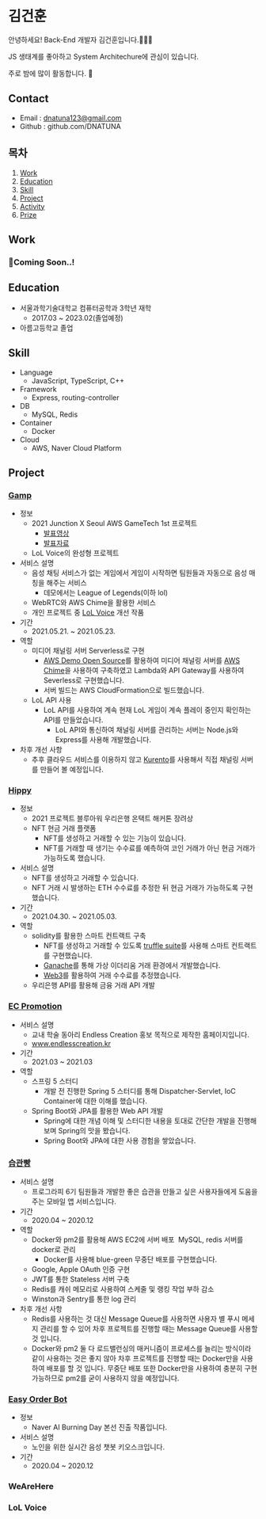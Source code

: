 # 김건훈

안녕하세요! Back-End 개발자 김건훈입니다.🙇🏻‍♂️

JS 생태계를 좋아하고 System Architechure에 관심이 있습니다.

주로 밤에 많이 활동합니다. 🦉

## Contact
- Email : dnatuna123@gmail.com
- Github : github.com/DNATUNA

## 목차
1. [Work](#work)
2. [Education](#education)
3. [Skill](#skill)
4. [Project](#project)
5. [Activity](#activity)
6. [Prize](#prize)

## Work
### 🤪Coming Soon..!

## Education
- 서울과학기술대학교 컴퓨터공학과 3학년 재학
    - 2017.03 ~ 2023.02(졸업예정)
- 아름고등학교 졸업

## Skill
- Language
    - JavaScript, TypeScript, C++
- Framework
    - Express, routing-controller
- DB
    - MySQL, Redis
- Container
    - Docker
- Cloud
    - AWS, Naver Cloud Platform

## Project
### [Gamp](https://github.com/junction-hippy)
- 정보
    - 2021 Junction X Seoul AWS GameTech 1st 프로젝트
        - [발표영상](https://drive.google.com/file/d/1xYeWnZrA0f2nwBu2Au5TtnWR5c8HUTUi/view?usp=sharing)
        - [발표자료](./asset/Hippy_Gamp.pdf)
    - LoL Voice의 완성형 프로젝트
- 서비스 설명
    - 음성 채팅 서비스가 없는 게임에서 게임이 시작하면 팀원들과 자동으로 음성 매칭을 해주는 서비스
        - 데모에서는 League of Legends(이하 lol)
    - WebRTC와 AWS Chime을 활용한 서비스
    - 개인 프로젝트 중 [LoL Voice](#lol-voice) 개선 작품
- 기간
    - 2021.05.21. ~ 2021.05.23.
- 역할
    - 미디어 채널링 서버 Serverless로 구현
        - [AWS Demo Open Source](https://github.com/aws-samples/amazon-ivs-chime-web-demo)를 활용하여 미디어 채널링 서버를 [AWS Chime](https://aws.amazon.com/ko/chime/?chime-blog-posts.sort-by=item.additionalFields.createdDate&chime-blog-posts.sort-order=desc)을 사용하여 구축하였고 Lambda와 API Gateway를 사용하여 Severless로 구현했습니다.
        - 서버 빌드는 AWS CloudFormation으로 빌드했습니다.
    - LoL API 사용
        - LoL API를 사용하여 계속 현재 LoL 게임이 계속 플레이 중인지 확인하는 API를 만들었습니다.
            - LoL API와 통신하여 채널링 서버를 관리하는 서버는 Node.js와 Express를 사용해 개발했습니다.
- 차후 개선 사항
    - 추후 클라우드 서비스를 이용하지 않고 [Kurento](https://www.kurento.org/)를 사용해서 직접 채널링 서버를 만들어 볼 예정입니다.

### [Hippy](https://github.com/woori-hippy)
- 정보
    - 2021 프로젝트 블루아워 우리은행 온택트 해커톤 장려상
    - NFT 현금 거래 플랫폼
        - NFT를 생성하고 거래할 수 있는 기능이 있습니다.
        - NFT를 거래할 때 생기는 수수료를 예측하여 코인 거래가 아닌 현금 거래가 가능하도록 했습니다.
- 서비스 설명
    - NFT를 생성하고 거래할 수 있습니다.
    - NFT 거래 시 발생하는 ETH 수수료를 추정한 뒤 현금 거래가 가능하도록 구현했습니다.
- 기간
    - 2021.04.30. ~ 2021.05.03.
- 역할
    - solidity를 활용한 스마트 컨트랙트 구축
        - NFT를 생성하고 거래할 수 있도록 [truffle suite](https://www.trufflesuite.com/)를 사용해 스마트 컨트랙트를 구현했습니다.
        - [Ganache](https://www.trufflesuite.com/ganache)를 통해 가상 이더리움 거래 환경에서 개발했습니다.
        - [Web3](https://github.com/ChainSafe/web3.js)를 활용하여 거래 수수료를 추정했습니다.
    - 우리은행 API를 활용해 금융 거래 API 개발

### [EC Promotion](https://github.com/EndlessCreation/ec_homepage_spring)
- 서비스 설명
    - 교내 학술 동아리 Endless Creation 홍보 목적으로 제작한 홈페이지입니다.
    - www.endlesscreation.kr
- 기간
    - 2021.03 ~ 2021.03
- 역할
    - 스프링 5 스터디
        - 개발 전 진행한 Spring 5 스터디를 통해 Dispatcher-Servlet, IoC Container에 대한 이해를 했습니다.
    - Spring Boot와 JPA를 활용한 Web API 개발
        - Spring에 대한 개념 이해 및 스터디한 내용을 토대로 간단한 개발을 진행해보며 Spring의 맛을 봤습니다.
        - Spring Boot와 JPA에 대한 사용 경험을 쌓았습니다.

### [습관빵](https://github.com/prography/6th-habitbread-node)
- 서비스 설명
    - 프로그라피 6기 팀원들과 개발한 좋은 습관을 만들고 싶은 사용자들에게 도움을 주는 모바일 앱 서비스입니다.
- 기간
    - 2020.04 ~ 2020.12
- 역할
    - Docker와 pm2를 활용해 AWS EC2에 서버 배포 ­ MySQL, redis 서버를 docker로 관리
        - Docker를 사용해 blue-green 무중단 배포를 구현했습니다.
    - Google, Apple OAuth 인증 구현
    - JWT를 통한 Stateless 서버 구축
    - Redis를 캐쉬 메모리로 사용하여 스케줄 및 랭킹 작업 부하 감소
    - Winston과 Sentry를 통한 log 관리
- 차후 개선 사항
    - Redis를 사용하는 것 대신 Message Queue를 사용하면 사용자 별 푸시 메세지 관리를 할 수 있어 차후 프로젝트를 진행할 때는 Message Queue를 사용할 것 입니다.
    - Docker와 pm2 둘 다 로드밸런싱의 매커니즘이 프로세스를 늘리는 방식이라 같이 사용하는 것은 좋지 않아 차후 프로젝트를 진행할 때는 Docker만을 사용하여 배포를 할 것 입니다. 무중단 배포 또한 Docker만을 사용하여 충분히 구현 가능하므로 pm2를 굳이 사용하지 않을 예정입니다.

### [Easy Order Bot](https://github.com/Naver-AI-Burning-Day/server_kiosk)
- 정보
    - Naver AI Burning Day 본선 진출 작품입니다.
- 서비스 설명
    - 노인을 위한 실시간 음성 챗봇 키오스크입니다.
- 기간
    - 2020.04 ~ 2020.12

### WeAreHere
### LoL Voice